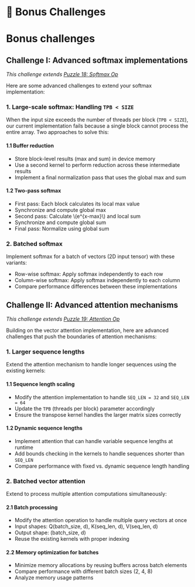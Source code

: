 # 🎯 Bonus Challenges
# Bonus challenges

## Challenge I: Advanced softmax implementations

*This challenge extends [Puzzle 18: Softmax Op](../puzzle_18/puzzle_18.md)*

Here are some advanced challenges to extend your softmax implementation:

### 1. Large-scale softmax: Handling `TPB < SIZE`

When the input size exceeds the number of threads per block (`TPB < SIZE`), our current implementation fails because a single block cannot process the entire array. Two approaches to solve this:

#### 1.1 Buffer reduction

- Store block-level results (max and sum) in device memory
- Use a second kernel to perform reduction across these intermediate results
- Implement a final normalization pass that uses the global max and sum

#### 1.2 Two-pass softmax

- First pass: Each block calculates its local max value
- Synchronize and compute global max
- Second pass: Calculate \\(e^{x-max}\\) and local sum
- Synchronize and compute global sum
- Final pass: Normalize using global sum

### 2. Batched softmax

Implement softmax for a batch of vectors (2D input tensor) with these variants:
- Row-wise softmax: Apply softmax independently to each row
- Column-wise softmax: Apply softmax independently to each column
- Compare performance differences between these implementations

## Challenge II: Advanced attention mechanisms

*This challenge extends [Puzzle 19: Attention Op](../puzzle_19/puzzle_19.md)*

Building on the vector attention implementation, here are advanced challenges that push the boundaries of attention mechanisms:

### 1. Larger sequence lengths

Extend the attention mechanism to handle longer sequences using the existing kernels:

#### 1.1 Sequence length scaling
- Modify the attention implementation to handle `SEQ_LEN = 32` and `SEQ_LEN = 64`
- Update the `TPB` (threads per block) parameter accordingly
- Ensure the transpose kernel handles the larger matrix sizes correctly

#### 1.2 Dynamic sequence lengths
- Implement attention that can handle variable sequence lengths at runtime
- Add bounds checking in the kernels to handle sequences shorter than `SEQ_LEN`
- Compare performance with fixed vs. dynamic sequence length handling

### 2. Batched vector attention

Extend to process multiple attention computations simultaneously:

#### 2.1 Batch processing

- Modify the attention operation to handle multiple query vectors at once
- Input shapes: Q(batch_size, d), K(seq_len, d), V(seq_len, d)
- Output shape: (batch_size, d)
- Reuse the existing kernels with proper indexing

#### 2.2 Memory optimization for batches
- Minimize memory allocations by reusing buffers across batch elements
- Compare performance with different batch sizes (2, 4, 8)
- Analyze memory usage patterns
